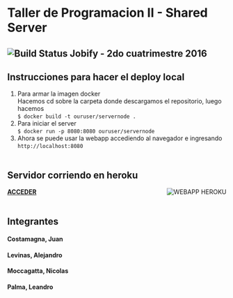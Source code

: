 # Taller de Programacion II - Shared Server </br>
## ![Build Status](https://travis-ci.org/jcostamagna/SharedServer.svg?branch=master) Jobify - 2do cuatrimestre 2016 </br>

## Instrucciones para hacer el deploy local </br>
1) Para armar la imagen docker </br>
Hacemos cd sobre la carpeta donde descargamos el repositorio, luego hacemos </br>
``$ docker build -t ouruser/servernode . ``</br>
2) Para iniciar el server </br>
``$ docker run -p 8080:8080 ouruser/servernode`` </br>
3) Ahora se puede usar la webapp accediendo al navegador e ingresando</br>
``http://localhost:8080`` </br></br>

## Servidor corriendo en heroku </br>
[<img src="https://fb-s-a-a.akamaihd.net/h-ak-xpf1/v/t1.0-0/p370x247/15380493_10210552808243965_2959821653344439044_n.jpg?oh=0f8d82ec00905296ed74d1b74ee1fa1e&oe=58B6361F&__gda__=1488358100_e9e924b61a8ccef33fa03058220d9e45" align="right" alt="WEBAPP HEROKU" />](http://tallersharedserver.herokuapp.com)
[**ACCEDER**](http://tallersharedserver.herokuapp.com) </br></br>

## Integrantes
#### Costamagna, Juan
#### Levinas, Alejandro
#### Moccagatta, Nicolas
#### Palma, Leandro
